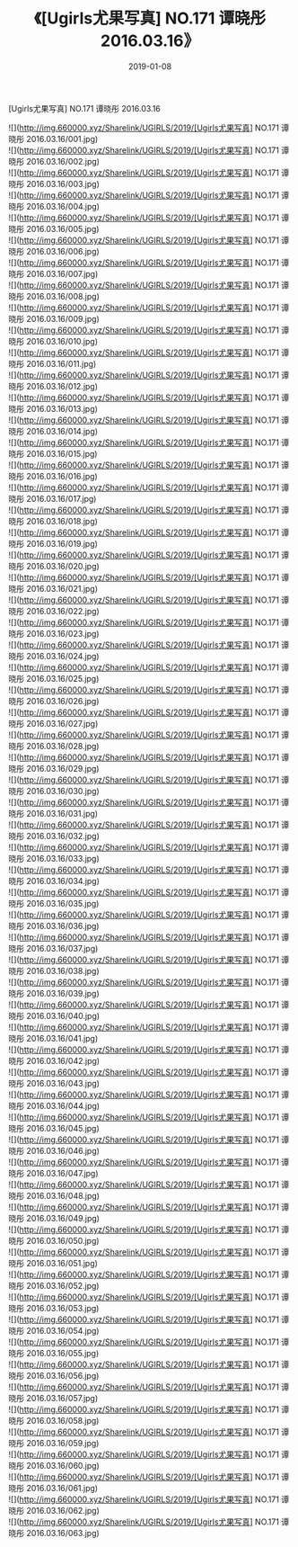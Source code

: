 ﻿---
layout: post
title:  《[Ugirls尤果写真] NO.171 谭晓彤 2016.03.16》
date:   2019-01-08
img: http://img.660000.xyz/Sharelink/UGIRLS/2019/[Ugirls尤果写真] NO.171 谭晓彤 2016.03.16/000.jpg
categories: [美女, 清纯, 唯美]
---

[Ugirls尤果写真] NO.171 谭晓彤 2016.03.16

 ![](http://img.660000.xyz/Sharelink/UGIRLS/2019/[Ugirls尤果写真] NO.171 谭晓彤 2016.03.16/001.jpg) <br>![](http://img.660000.xyz/Sharelink/UGIRLS/2019/[Ugirls尤果写真] NO.171 谭晓彤 2016.03.16/002.jpg) <br>![](http://img.660000.xyz/Sharelink/UGIRLS/2019/[Ugirls尤果写真] NO.171 谭晓彤 2016.03.16/003.jpg) <br>![](http://img.660000.xyz/Sharelink/UGIRLS/2019/[Ugirls尤果写真] NO.171 谭晓彤 2016.03.16/004.jpg) <br>![](http://img.660000.xyz/Sharelink/UGIRLS/2019/[Ugirls尤果写真] NO.171 谭晓彤 2016.03.16/005.jpg) <br>![](http://img.660000.xyz/Sharelink/UGIRLS/2019/[Ugirls尤果写真] NO.171 谭晓彤 2016.03.16/006.jpg) <br>![](http://img.660000.xyz/Sharelink/UGIRLS/2019/[Ugirls尤果写真] NO.171 谭晓彤 2016.03.16/007.jpg) <br>![](http://img.660000.xyz/Sharelink/UGIRLS/2019/[Ugirls尤果写真] NO.171 谭晓彤 2016.03.16/008.jpg) <br>![](http://img.660000.xyz/Sharelink/UGIRLS/2019/[Ugirls尤果写真] NO.171 谭晓彤 2016.03.16/009.jpg) <br>![](http://img.660000.xyz/Sharelink/UGIRLS/2019/[Ugirls尤果写真] NO.171 谭晓彤 2016.03.16/010.jpg) <br>![](http://img.660000.xyz/Sharelink/UGIRLS/2019/[Ugirls尤果写真] NO.171 谭晓彤 2016.03.16/011.jpg) <br>![](http://img.660000.xyz/Sharelink/UGIRLS/2019/[Ugirls尤果写真] NO.171 谭晓彤 2016.03.16/012.jpg) <br>![](http://img.660000.xyz/Sharelink/UGIRLS/2019/[Ugirls尤果写真] NO.171 谭晓彤 2016.03.16/013.jpg) <br>![](http://img.660000.xyz/Sharelink/UGIRLS/2019/[Ugirls尤果写真] NO.171 谭晓彤 2016.03.16/014.jpg) <br>![](http://img.660000.xyz/Sharelink/UGIRLS/2019/[Ugirls尤果写真] NO.171 谭晓彤 2016.03.16/015.jpg) <br>![](http://img.660000.xyz/Sharelink/UGIRLS/2019/[Ugirls尤果写真] NO.171 谭晓彤 2016.03.16/016.jpg) <br>![](http://img.660000.xyz/Sharelink/UGIRLS/2019/[Ugirls尤果写真] NO.171 谭晓彤 2016.03.16/017.jpg) <br>![](http://img.660000.xyz/Sharelink/UGIRLS/2019/[Ugirls尤果写真] NO.171 谭晓彤 2016.03.16/018.jpg) <br>![](http://img.660000.xyz/Sharelink/UGIRLS/2019/[Ugirls尤果写真] NO.171 谭晓彤 2016.03.16/019.jpg) <br>![](http://img.660000.xyz/Sharelink/UGIRLS/2019/[Ugirls尤果写真] NO.171 谭晓彤 2016.03.16/020.jpg) <br>![](http://img.660000.xyz/Sharelink/UGIRLS/2019/[Ugirls尤果写真] NO.171 谭晓彤 2016.03.16/021.jpg) <br>![](http://img.660000.xyz/Sharelink/UGIRLS/2019/[Ugirls尤果写真] NO.171 谭晓彤 2016.03.16/022.jpg) <br>![](http://img.660000.xyz/Sharelink/UGIRLS/2019/[Ugirls尤果写真] NO.171 谭晓彤 2016.03.16/023.jpg) <br>![](http://img.660000.xyz/Sharelink/UGIRLS/2019/[Ugirls尤果写真] NO.171 谭晓彤 2016.03.16/024.jpg) <br>![](http://img.660000.xyz/Sharelink/UGIRLS/2019/[Ugirls尤果写真] NO.171 谭晓彤 2016.03.16/025.jpg) <br>![](http://img.660000.xyz/Sharelink/UGIRLS/2019/[Ugirls尤果写真] NO.171 谭晓彤 2016.03.16/026.jpg) <br>![](http://img.660000.xyz/Sharelink/UGIRLS/2019/[Ugirls尤果写真] NO.171 谭晓彤 2016.03.16/027.jpg) <br>![](http://img.660000.xyz/Sharelink/UGIRLS/2019/[Ugirls尤果写真] NO.171 谭晓彤 2016.03.16/028.jpg) <br>![](http://img.660000.xyz/Sharelink/UGIRLS/2019/[Ugirls尤果写真] NO.171 谭晓彤 2016.03.16/029.jpg) <br>![](http://img.660000.xyz/Sharelink/UGIRLS/2019/[Ugirls尤果写真] NO.171 谭晓彤 2016.03.16/030.jpg) <br>![](http://img.660000.xyz/Sharelink/UGIRLS/2019/[Ugirls尤果写真] NO.171 谭晓彤 2016.03.16/031.jpg) <br>![](http://img.660000.xyz/Sharelink/UGIRLS/2019/[Ugirls尤果写真] NO.171 谭晓彤 2016.03.16/032.jpg) <br>![](http://img.660000.xyz/Sharelink/UGIRLS/2019/[Ugirls尤果写真] NO.171 谭晓彤 2016.03.16/033.jpg) <br>![](http://img.660000.xyz/Sharelink/UGIRLS/2019/[Ugirls尤果写真] NO.171 谭晓彤 2016.03.16/034.jpg) <br>![](http://img.660000.xyz/Sharelink/UGIRLS/2019/[Ugirls尤果写真] NO.171 谭晓彤 2016.03.16/035.jpg) <br>![](http://img.660000.xyz/Sharelink/UGIRLS/2019/[Ugirls尤果写真] NO.171 谭晓彤 2016.03.16/036.jpg) <br>![](http://img.660000.xyz/Sharelink/UGIRLS/2019/[Ugirls尤果写真] NO.171 谭晓彤 2016.03.16/037.jpg) <br>![](http://img.660000.xyz/Sharelink/UGIRLS/2019/[Ugirls尤果写真] NO.171 谭晓彤 2016.03.16/038.jpg) <br>![](http://img.660000.xyz/Sharelink/UGIRLS/2019/[Ugirls尤果写真] NO.171 谭晓彤 2016.03.16/039.jpg) <br>![](http://img.660000.xyz/Sharelink/UGIRLS/2019/[Ugirls尤果写真] NO.171 谭晓彤 2016.03.16/040.jpg) <br>![](http://img.660000.xyz/Sharelink/UGIRLS/2019/[Ugirls尤果写真] NO.171 谭晓彤 2016.03.16/041.jpg) <br>![](http://img.660000.xyz/Sharelink/UGIRLS/2019/[Ugirls尤果写真] NO.171 谭晓彤 2016.03.16/042.jpg) <br>![](http://img.660000.xyz/Sharelink/UGIRLS/2019/[Ugirls尤果写真] NO.171 谭晓彤 2016.03.16/043.jpg) <br>![](http://img.660000.xyz/Sharelink/UGIRLS/2019/[Ugirls尤果写真] NO.171 谭晓彤 2016.03.16/044.jpg) <br>![](http://img.660000.xyz/Sharelink/UGIRLS/2019/[Ugirls尤果写真] NO.171 谭晓彤 2016.03.16/045.jpg) <br>![](http://img.660000.xyz/Sharelink/UGIRLS/2019/[Ugirls尤果写真] NO.171 谭晓彤 2016.03.16/046.jpg) <br>![](http://img.660000.xyz/Sharelink/UGIRLS/2019/[Ugirls尤果写真] NO.171 谭晓彤 2016.03.16/047.jpg) <br>![](http://img.660000.xyz/Sharelink/UGIRLS/2019/[Ugirls尤果写真] NO.171 谭晓彤 2016.03.16/048.jpg) <br>![](http://img.660000.xyz/Sharelink/UGIRLS/2019/[Ugirls尤果写真] NO.171 谭晓彤 2016.03.16/049.jpg) <br>![](http://img.660000.xyz/Sharelink/UGIRLS/2019/[Ugirls尤果写真] NO.171 谭晓彤 2016.03.16/050.jpg) <br>![](http://img.660000.xyz/Sharelink/UGIRLS/2019/[Ugirls尤果写真] NO.171 谭晓彤 2016.03.16/051.jpg) <br>![](http://img.660000.xyz/Sharelink/UGIRLS/2019/[Ugirls尤果写真] NO.171 谭晓彤 2016.03.16/052.jpg) <br>![](http://img.660000.xyz/Sharelink/UGIRLS/2019/[Ugirls尤果写真] NO.171 谭晓彤 2016.03.16/053.jpg) <br>![](http://img.660000.xyz/Sharelink/UGIRLS/2019/[Ugirls尤果写真] NO.171 谭晓彤 2016.03.16/054.jpg) <br>![](http://img.660000.xyz/Sharelink/UGIRLS/2019/[Ugirls尤果写真] NO.171 谭晓彤 2016.03.16/055.jpg) <br>![](http://img.660000.xyz/Sharelink/UGIRLS/2019/[Ugirls尤果写真] NO.171 谭晓彤 2016.03.16/056.jpg) <br>![](http://img.660000.xyz/Sharelink/UGIRLS/2019/[Ugirls尤果写真] NO.171 谭晓彤 2016.03.16/057.jpg) <br>![](http://img.660000.xyz/Sharelink/UGIRLS/2019/[Ugirls尤果写真] NO.171 谭晓彤 2016.03.16/058.jpg) <br>![](http://img.660000.xyz/Sharelink/UGIRLS/2019/[Ugirls尤果写真] NO.171 谭晓彤 2016.03.16/059.jpg) <br>![](http://img.660000.xyz/Sharelink/UGIRLS/2019/[Ugirls尤果写真] NO.171 谭晓彤 2016.03.16/060.jpg) <br>![](http://img.660000.xyz/Sharelink/UGIRLS/2019/[Ugirls尤果写真] NO.171 谭晓彤 2016.03.16/061.jpg) <br>![](http://img.660000.xyz/Sharelink/UGIRLS/2019/[Ugirls尤果写真] NO.171 谭晓彤 2016.03.16/062.jpg) <br>![](http://img.660000.xyz/Sharelink/UGIRLS/2019/[Ugirls尤果写真] NO.171 谭晓彤 2016.03.16/063.jpg) <br>